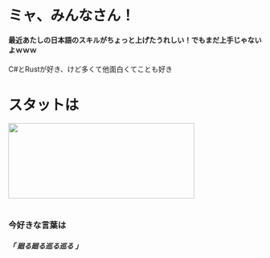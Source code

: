 
<div>
  <div>
    <h1>ミャ、みんなさん！</h1>
    <h4>最近あたしの日本語のスキルがちょっと上げたうれしい！でもまだ上手じゃないよｗｗｗ</h4>
    <p>C#とRustが好き、けど多くて他面白くてことも好き</p>
  </div>
</div>

  <div>
    <h1>スタットは</h1>
    <a href="https://github.com/lyrapuff">
      <img align="center" width="370" height="150" src="https://github-readme-stats.vercel.app/api?username=lyrapuff&show_icons=true&theme=nord&custom_title=How%20fluffy%20I%20was&count_private=true&hide_border=true" />
    </a>
  </div>

<br>

<div>
<h3>今好きな言葉は</h3> <h5>「 廻る廻る巡る巡る 」</h5>
</div>
